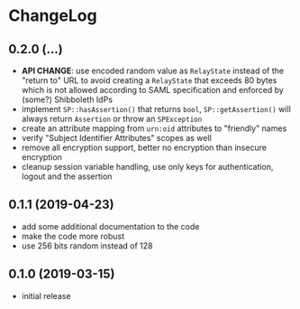 # ChangeLog

## 0.2.0 (...)
- **API CHANGE**: use encoded random value as `RelayState` instead of the 
  "return to" URL to avoid creating a `RelayState` that exceeds 80 bytes which 
  is not allowed according to SAML specification and enforced by (some?) 
  Shibboleth IdPs
- implement `SP::hasAssertion()` that returns `bool`, `SP::getAssertion()` will
  always return `Assertion` or throw an `SPException`
- create an attribute mapping from `urn:oid` attributes to "friendly" 
  names
- verify "Subject Identifier Attributes" scopes as well
- remove all encryption support, better no encryption than insecure encryption
- cleanup session variable handling, use only keys for authentication, logout
  and the assertion

## 0.1.1 (2019-04-23)
- add some additional documentation to the code
- make the code more robust
- use 256 bits random instead of 128

## 0.1.0 (2019-03-15)
- initial release
